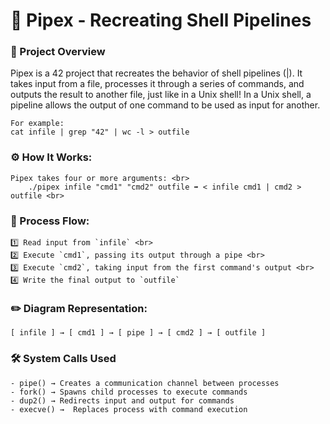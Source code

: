 # 🔗 Pipex - Recreating Shell Pipelines

### 📝 Project Overview
Pipex is a 42 project that recreates the behavior of shell pipelines (|). It takes input from a file, processes it through a series of commands, and outputs the result to another file, just like in a Unix shell!
In a Unix shell, a pipeline allows the output of one command to be used as input for another.

    For example:
    cat infile | grep "42" | wc -l > outfile

### ⚙️ How It Works:
    Pipex takes four or more arguments: <br>
        ./pipex infile "cmd1" "cmd2" outfile ➡️ < infile cmd1 | cmd2 > outfile <br>

### 🔁 Process Flow:
    1️⃣ Read input from `infile` <br>
    2️⃣ Execute `cmd1`, passing its output through a pipe <br>
    3️⃣ Execute `cmd2`, taking input from the first command's output <br>
    4️⃣ Write the final output to `outfile`

### ✏️ Diagram Representation:
    [ infile ] → [ cmd1 ] → [ pipe ] → [ cmd2 ] → [ outfile ]

### 🛠️ System Calls Used
    - pipe() → Creates a communication channel between processes
    - fork() → Spawns child processes to execute commands
    - dup2() → Redirects input and output for commands
    - execve() →  Replaces process with command execution
